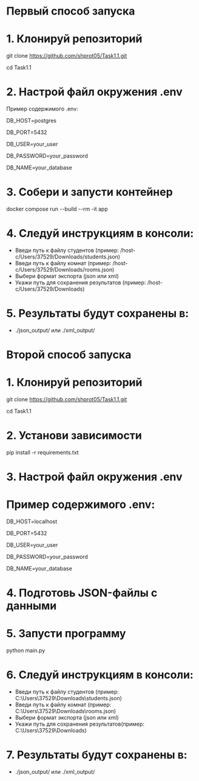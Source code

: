 # Первый способ запуска

# 1. Клонируй репозиторий
git clone https://github.com/shprot05/Task1.1.git

cd Task1.1
# 2. Настрой файл окружения .env
Пример содержимого .env:

DB_HOST=postgres

DB_PORT=5432

DB_USER=your_user

DB_PASSWORD=your_password

DB_NAME=your_database

# 3. Собери и запусти контейнер 
docker compose run --build --rm -it app

# 4. Следуй инструкциям в консоли:
 - Введи путь к файлу студентов (пример: /host-c/Users/37529/Downloads/students.json)
 - Введи путь к файлу комнат (пример: /host-c/Users/37529/Downloads/rooms.json)
 - Выбери формат экспорта (json или xml)
 - Укажи путь для сохранения результатов (пример: /host-c/Users/37529/Downloads)

# 5. Результаты будут сохранены в:
 - ./json_output/ или ./xml_output/


# Второй способ запуска
# 1. Клонируй репозиторий
git clone https://github.com/shprot05/Task1.1.git

cd Task1.1

# 2. Установи зависимости
pip install -r requirements.txt

# 3. Настрой файл окружения .env
# Пример содержимого .env:
DB_HOST=localhost

DB_PORT=5432

DB_USER=your_user

DB_PASSWORD=your_password

DB_NAME=your_database

# 4. Подготовь JSON-файлы с данными


# 5. Запусти программу
python main.py

# 6. Следуй инструкциям в консоли:
 - Введи путь к файлу студентов (пример: C:\\Users\\37529\\Downloads\\students.json)
 - Введи путь к файлу комнат (пример: C:\\Users\\37529\\Downloads\\rooms.json)
 - Выбери формат экспорта (json или xml)
 - Укажи путь для сохранения результатов(пример: C:\\Users\\37529\\Downloads)

# 7. Результаты будут сохранены в:
 - ./json_output/ или ./xml_output/
